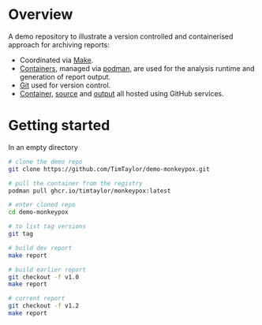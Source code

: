 # Overview
A demo repository to illustrate a version controlled and containerised approach
for archiving reports:

- Coordinated via [Make](https://www.gnu.org/software/make/).
- [Containers](https://en.wikipedia.org/wiki/OS-level_virtualization), managed
  via [podman](https://docs.podman.io/en/latest/), are used for the analysis
  runtime and generation of report output.
- [Git](https://git-scm.com/) used for version control.
- [Container](https://github.com/TimTaylor/demo-monkeypox/pkgs/container/monkeypox/35977654?tag=latest),
  [source](https://github.com/TimTaylor/demo-monkeypox) and
  [output](https://timtaylor.github.io/demo-monkeypox/) all hosted using GitHub
  services.
  
# Getting started
In an empty directory
```bash
# clone the demo repo
git clone https://github.com/TimTaylor/demo-monkeypox.git

# pull the container from the registry
podman pull ghcr.io/timtaylor/monkeypox:latest

# enter cloned repo
cd demo-monkeypox

# to list tag versions 
git tag

# build dev report
make report

# build earlier report
git checkout -f v1.0
make report

# current report
git checkout -f v1.2
make report

```
